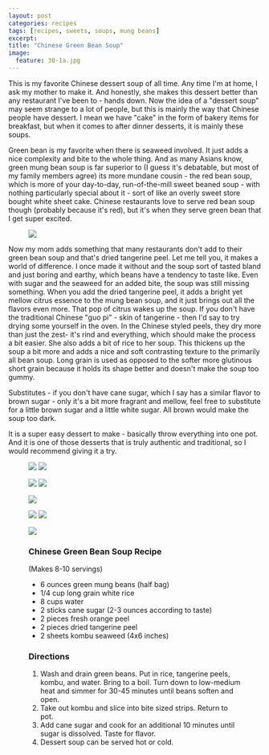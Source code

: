 ```yaml
---
layout: post
categories: recipes
tags: [recipes, sweets, soups, mung beans]
excerpt: 
title: "Chinese Green Bean Soup"
image:
  feature: 30-1a.jpg
---
```


This is my favorite Chinese dessert soup of all time.  Any time I'm at home, I ask my mother to make it.  And honestly, she makes this dessert better than any restaurant I've been to - hands down. Now the idea of a "dessert soup" may seem strange to a lot of people, but this is mainly the way that Chinese people have dessert.  I mean we have "cake" in the form of bakery items for breakfast, but when it comes to after dinner desserts, it is mainly these soups.

Green bean is my favorite when there is seaweed involved.  It just adds a nice complexity and bite to the whole thing.  And as many Asians know, green mung bean soup is far superior to (I guess it's debatable, but most of my family members agree) its more mundane cousin - the red bean soup, which is more of your day-to-day, run-of-the-mill sweet beaned soup - with nothing particularly special about it - sort of like an overly sweet store bought white sheet cake.  Chinese restaurants love to serve red bean soup though (probably because it's red), but it's when they serve green bean that I get super excited.

<figure> <img src='/images/30-2.jpg'> </figure>

Now my mom adds something that many restaurants don't add to their green bean soup and that's dried tangerine peel.  Let me tell you, it makes a world of difference.  I once made it without and the soup sort of tasted bland and just boring and earthy, which beans have a tendency to taste like. Even with sugar and the seaweed for an added bite, the soup was still missing something.  When you add the dried tangerine peel, it adds a bright yet mellow citrus essence to the mung bean soup, and it just brings out all the flavors even more.  That pop of citrus wakes up the soup.  If you don't have the traditional Chinese "guo pi" - skin of tangerine - then I'd say to try drying some yourself in the oven.  In the Chinese styled peels, they dry more than just the zest- it's rind and everything, which should make the process a bit easier.  She also adds a bit of rice to her soup.  This thickens up the soup a bit more and adds a nice and soft contrasting texture to the primarily all bean soup.  Long grain is used as opposed to the softer more glutinous short grain because it holds its shape better and doesn't make the soup too gummy.

Substitutes - if you  don't have cane sugar, which I say has a similar flavor to brown sugar - only it's a bit more fragrant and mellow, feel free to substitute for a little brown sugar and a little white sugar. All brown would make the soup too dark.

It is a super easy dessert to make - basically throw everything into one pot.  And it is one of those desserts that is truly authentic and traditional, so I would recommend giving it a try.

<figure class="half">
<img src="/images/30-3.jpg">
<img src="/images/30-4.jpg">
</figure>

<figure class="half">
<img src="/images/30-5.jpg">
<img src="/images/30-9.jpg">
</figure>

<figure> <img src='/images/30-6.jpg'> </figure>

<figure class="half">
<img src="/images/30-7.jpg">
<img src="/images/30-8.jpg">
</figure>

<figure> <img src='/images/30-1b.jpg'> </figure>




<figure class="ingredients" markdown="1">

### Chinese Green Bean Soup Recipe
(Makes 8-10 servings)

- 6 ounces green mung beans (half bag)
- 1/4 cup long grain white rice
- 8 cups water
- 2 sticks cane sugar (2-3 ounces according to taste)
- 2 pieces fresh orange peel
- 2 pieces dried tangerine peel
- 2 sheets kombu seaweed (4x6 inches)
</figure>
<figure class="directions" markdown="1">

### Directions
1.	Wash and drain green beans.  Put in rice, tangerine peels, kombu, and water.  Bring to a boil.  Turn down to low-medium heat and simmer for 30-45 minutes until beans soften and open.
2.	Take out kombu and slice into bite sized strips.  Return to pot.
3.	Add cane sugar and cook for an additional 10 minutes until sugar is dissolved.  Taste for flavor.
4.	Dessert soup can be served hot or cold.

</figure>
